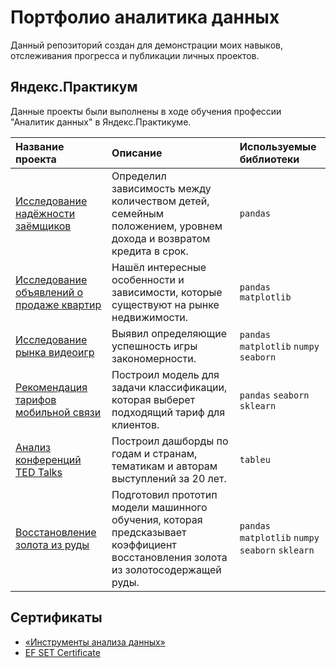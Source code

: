 # Портфолио аналитика данных
Данный репозиторий создан для демонстрации моих навыков, отслеживания прогресса и публикации личных проектов.

## Яндекс.Практикум

Данные проекты были выполнены в ходе обучения профессии "Аналитик данных" в Яндекс.Практикуме.

| Название проекта | Описание | Используемые библиотеки | 
| :---------------------- | :---------------------- | :---------------------- |
| [Исследование надёжности заёмщиков](Borrower_reliability_research) | Определил зависимость между количеством детей, семейным положением, уровнем дохода и возвратом кредита в срок.| `pandas` |
| [Исследование объявлений о продаже квартир](Research_of_apartments_on_sale) | Нашёл интересные особенности и зависимости, которые существуют на рынке недвижимости. | `pandas` `matplotlib`
| [Исследование рынка видеоигр](Videogame_market_research) | Выявил определяющие успешность игры закономерности. | `pandas` `matplotlib` `numpy` `seaborn`
| [Рекомендация тарифов мобильной связи](Mobile_plans_recommendations) | Построил модель для задачи классификации, которая выберет подходящий тариф для клиентов. | `pandas` `seaborn` `sklearn`
| [Анализ конференций TED Talks](https://public.tableau.com/views/TED_17302031829400/TED-?:language=en-US&:sid=&:redirect=auth&:display_count=n&:origin=viz_share_link) | Построил дашборды по годам и странам, тематикам и авторам выступлений за 20 лет. | `tableu`
[Восстановление золота из руды](Gold_recovery) | Подготовил прототип модели машинного обучения, которая предсказывает коэффициент восстановления золота из золотосодержащей руды. | `pandas` `matplotlib` `numpy` `seaborn` `sklearn`

## Сертификаты
- [«Инструменты анализа данных»](https://disk.yandex.ru/i/4AzeKsDDh1mz5g)
- [EF SET Certificate](https://cert.efset.org/hicqi1)
